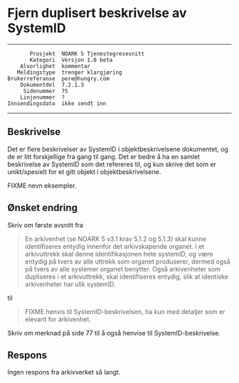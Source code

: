 Fjern duplisert beskrivelse av SystemID
=======================================

 ------------------  ---------------------------------
           Prosjekt  NOARK 5 Tjenestegresesnitt
           Kategori  Versjon 1.0 beta
        Alvorlighet  kommentar
       Meldingstype  trenger klargjøring
    Brukerreferanse  pere@hungry.com
        Dokumentdel  7.2.1.3
         Sidenummer  75
        Linjenummer  ?
    Innsendingsdato  ikke sendt inn
 ------------------  ---------------------------------

Beskrivelse
-----------

Det er flere beskrivelser av SystemID i objektbeskrivelsene
dokumentet, og de er litt forskjellige fra gang til gang.  Det er
bedre å ha en samlet beskrivelse av SystemID som det refereres til, og
kun skrive det som er unikt/spesielt for et gitt objekt i
objektbeskrivelsene.

FIXME nevn eksempler.

Ønsket endring
--------------

Skriv om første avsnitt fra

> En arkivenhet (se NOARK 5 v3.1 krav 5.1.2 og 5.1.3) skal kunne
> identifiseres entydig innenfor det arkivskapende organet. I et
> arkivuttrekk skal denne identifikasjonen hete systemID, og være
> entydig på tvers av alle uttrekk som organet produserer, dermed også
> på tvers av alle systemer organet benytter. Også arkivenheter som
> dupliseres i et arkivuttrekk, skal identifiseres entydig, slik at
> identiske arkivenheter har ulik systemID.

til

> FIXME henvis til SystemID-beskrivelsen, ha kun med detaljer som er
> elevant for arkivenhet.

Skriv om merknad på side 77 til å også henvise til SystemID-beskrivelse.

Respons
-------

Ingen respons fra arkivverket så langt.
